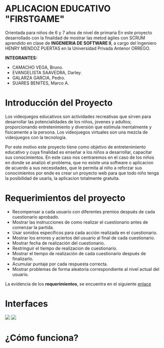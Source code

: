 # APLICACION EDUCATIVO "FIRSTGAME"
Orientada para niños de 6 y 7 años de nivel de primaria
En este proyecto desarrollado con la finalidad de  mostrar las metod ágiles con SCRUM aprendido en clase de **INGENIERIA DE SOFTWARE II**,
a cargo del Ingeniero HENRY MENDOZ PUERTAS en la Universidad Privada Antenor ORREGO.


**INTEGRANTES:**


+ CAMACHO VEGA, Bruno.
+ EVANGELISTA SAAVEDRA, Darley.
+ GALARZA GARCIA, Pedro.
+ SUARES BENITES, Marco A.

# Introducción del Proyecto


Los videojuegos educativos son actividades recreativas que sirven para desarrollar las potencialidades de los niños, jovenes y adultos; proporcionando entretenimiento y diversión que estimula mentalmente y fisicamente a la persona. Los videojuegos virtuales son una mezcla de videojuegos con la tecnología.

Por este motivo este proyecto tiene como objetivo de entretenimiento educativo y cuya finalidad es enseñar a los niños a desarrollar, capacitar sus conocimientos. En este caso nos centraremos en el caso de los niños en donde se analizó el problema, que no existe una software o aplicacion de acuerdo a sus necesidades, que le permita al niño a reforzar sus conocimientos por ende es  crear un proyecto web para que todo niño tenga la posibilidad de usarla, la aplicacion totalmente gratuita.

# Requerimientos del proyecto


+ Recompensar a cada usuario con diferentes premios después de cada cuestionario aprobado.
+ Mostrar las instrucciones de como realizar el cuestionario antes de comenzar la partida.
+ Usar sonidos específicos para cada acción realizada en el cuestionario.
+ Mostrar los errores y aciertos del usuario al final de cada cuestionario.
+ Mostrar fecha de realización del cuestionario.
+ Restringuir el tiempo de realizacion de cuestionario.
+ Mostrar el tiempo de realización de cada cuestionario después de finalizarlo.
+ Acumular puntaje por cada respuesta correcta.
+ Mostrar problemas de forma aleatoria correspondiente al nivel actual del usuario.

La evidencia de los **requerimientos**, se encuentra en el siguiente [enlace](https://trello.com/b/SitCRKMd/my-first-game)

# Interfaces

<img src='https://rawgit.com/DarleySaavedra/GitEvans/master/frame.jpg' />


<img src='https://rawgit.com/DarleySaavedra/GitEvans/master/frame2.jpg' />

# ¿Cómo funciona?



